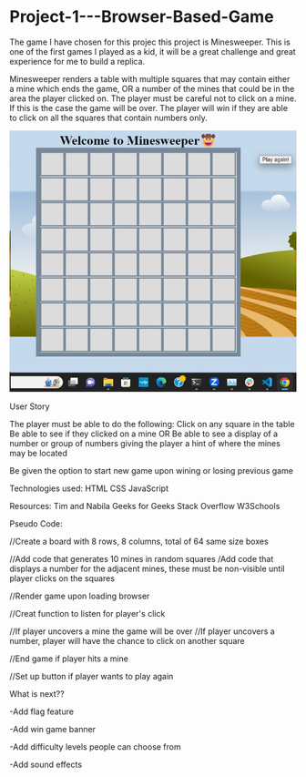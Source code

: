 # Project-1---Browser-Based-Game

The game I have chosen for this projec this project is Minesweeper. This is one of the first games I played as a kid, it will be a great challenge and great experience for me to build a replica. 

Minesweeper renders a table with multiple squares that may contain either a mine which ends the game, OR a number of the mines that could be in the area the player clicked on. The player must be careful not to click on a mine. If this is the case the game will be over. The player will win if they are able to click on all the squares that contain numbers only.


![Alt text](image.png)


User Story

The player must be able to do the following:
 Click on any square in the table 
 Be able to see if they clicked on a mine OR
 Be able to see a display of a number or group of numbers giving the player a hint of where the mines may be located
 
 Be given the option to start new game upon wining or losing previous game

 Technologies used:
 HTML
 CSS
 JavaScript

 Resources:
 Tim and Nabila
 Geeks for Geeks
 Stack Overflow 
 W3Schools 

 Pseudo Code:

 //Create a board with 8 rows, 8 columns, total of 64 same size boxes

 //Add code that generates 10 mines in random squares
 /Add code that displays a number for the adjacent mines, these must be non-visible until player clicks on the squares

 //Render game upon loading browser

 //Creat function to listen for player's click 

 //If  player uncovers a mine the game will be over
 //If player uncovers a number, player will have the chance to click on another square
 
 //End game if player hits a mine

 //Set up button if player wants to play again  
 
 What is next??

 -Add flag feature

 -Add win game banner

 -Add difficulty levels people can choose from 

 -Add sound effects
 
